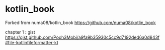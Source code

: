 # kotlin_book

Forked from numa08/kotlin_book https://github.com/numa08/kotlin_book

chapter 1 : gist
https://gist.github.com/Pooh3Mobi/a9fa9b35930c5cc9d7192ded6a0d843f#file-kotlinfileformatter-kt
